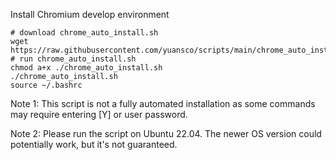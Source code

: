 
Install Chromium develop environment
```
# download chrome_auto_install.sh
wget https://raw.githubusercontent.com/yuansco/scripts/main/chrome_auto_install.sh
# run chrome_auto_install.sh
chmod a+x ./chrome_auto_install.sh
./chrome_auto_install.sh
source ~/.bashrc
```
Note 1: This script is not a fully automated installation as some commands may require entering [Y] or user password.

Note 2: Please run the script on Ubuntu 22.04. The newer OS version could potentially work, but it's not guaranteed.
